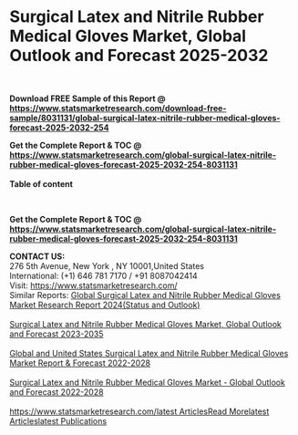 <h1>Surgical Latex and Nitrile Rubber Medical Gloves Market, Global Outlook and Forecast 2025-2032</h1><br/><p><strong>Download FREE Sample of this Report @ <a href="https://www.statsmarketresearch.com/download-free-sample/8031131/global-surgical-latex-nitrile-rubber-medical-gloves-forecast-2025-2032-254">https://www.statsmarketresearch.com/download-free-sample/8031131/global-surgical-latex-nitrile-rubber-medical-gloves-forecast-2025-2032-254</a></strong></p><div><b>Get the Complete Report & TOC @ <a href="https://www.statsmarketresearch.com/global-surgical-latex-nitrile-rubber-medical-gloves-forecast-2025-2032-254-8031131">https://www.statsmarketresearch.com/global-surgical-latex-nitrile-rubber-medical-gloves-forecast-2025-2032-254-8031131</a></b></div><br><b>Table of content</b><p><br><div><b>Get the Complete Report & TOC @ <a href="https://www.statsmarketresearch.com/global-surgical-latex-nitrile-rubber-medical-gloves-forecast-2025-2032-254-8031131">https://www.statsmarketresearch.com/global-surgical-latex-nitrile-rubber-medical-gloves-forecast-2025-2032-254-8031131</a></b></div></p> <b>CONTACT US:</b><br>276 5th Avenue, New York , NY 10001,United States<br>International: (+1) 646 781 7170 / +91 8087042414<br>Visit: <a href="https://www.statsmarketresearch.com/">https://www.statsmarketresearch.com/</a><br>Similar Reports: <a href="https://www.statsmarketresearch.com/global-surgical-latex-nitrile-rubber-medical-gloves-forecast-2025-2032-254-8031131">Global Surgical Latex and Nitrile Rubber Medical Gloves Market Research Report 2024(Status and Outlook)</a><br/><br/><a href="https://www.statsmarketresearch.com/global-surgical-latex-nitrile-rubber-medical-gloves-forecast-2025-2032-254-8031131">Surgical Latex and Nitrile Rubber Medical Gloves Market, Global Outlook and Forecast 2023-2035</a><br/><br/><a href="https://www.statsmarketresearch.com/global-surgical-latex-nitrile-rubber-medical-gloves-forecast-2025-2032-254-8031131">Global and United States Surgical Latex and Nitrile Rubber Medical Gloves Market Report & Forecast 2022-2028</a><br/><br/><a href="https://www.statsmarketresearch.com/global-surgical-latex-nitrile-rubber-medical-gloves-forecast-2025-2032-254-8031131">Surgical Latex and Nitrile Rubber Medical Gloves Market - Global Outlook and Forecast 2022-2028</a><br/><br/><a href="https://gyeongbokgung.com">https://www.statsmarketresearch.com/</a><a href="https://hallyeomaritime.com">latest Articles</a><a href="https://jingwansa.com">Read More</a><a href=https://nguoiviet.jp/">latest Articles</a><a href="https://www.intelmarketresearch.com/">latest Publications</a>